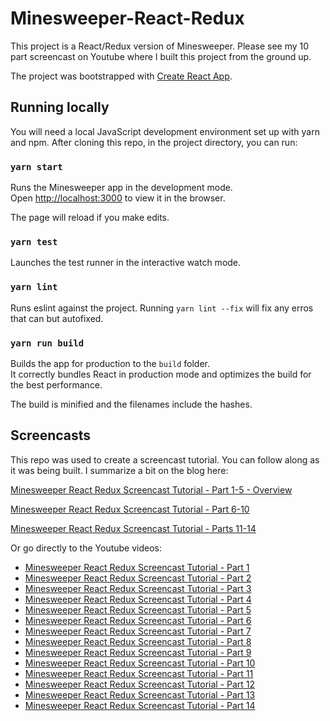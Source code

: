 # Minesweeper-React-Redux

This project is a React/Redux version of Minesweeper. Please see my 10 part screencast on Youtube where I built this project from the ground up.

The project was bootstrapped with [Create React App](https://github.com/facebookincubator/create-react-app).

## Running locally

You will need a local JavaScript development environment set up with yarn and npm. After cloning this repo, in the project directory, you can run:

### `yarn start`

Runs the Minesweeper app in the development mode.<br>
Open [http://localhost:3000](http://localhost:3000) to view it in the browser.

The page will reload if you make edits.

### `yarn test`

Launches the test runner in the interactive watch mode.

### `yarn lint`

Runs eslint against the project. Running `yarn lint --fix` will fix any erros that can but autofixed.


### `yarn run build`

Builds the app for production to the `build` folder.<br>
It correctly bundles React in production mode and optimizes the build for the best performance.

The build is minified and the filenames include the hashes.<br>


## Screencasts

This repo was used to create a screencast tutorial. You can follow along as it was being built. I summarize a bit on the blog here:

[
Minesweeper React Redux Screencast Tutorial - Part 1-5 - Overview
](http://kenglish.co/blog/2018/1/minesweeper-react-redux-part-1-5/)

[
Minesweeper React Redux Screencast Tutorial - Part 6-10
](http://kenglish.co/blog/2018/1/minesweeper-react-redux-part-6-10/)

[
Minesweeper React Redux Screencast Tutorial - Parts 11-14
](http://kenglish.co/blog/2018/1/minesweeper-react-redux-part-11-14/)

Or go directly to the Youtube videos:

* [Minesweeper React Redux Screencast Tutorial - Part 1](https://www.youtube.com/watch?v=JCwGpMWWvdA)
* [Minesweeper React Redux Screencast Tutorial - Part 2](https://www.youtube.com/watch?v=cErDomfHNTM)
* [Minesweeper React Redux Screencast Tutorial - Part 3](https://www.youtube.com/watch?v=D3T0NiX3Yjo)
* [Minesweeper React Redux Screencast Tutorial - Part 4](https://www.youtube.com/watch?v=c2NGgmy_9Rg)
* [Minesweeper React Redux Screencast Tutorial - Part 5](https://www.youtube.com/watch?v=EjcdU7pjsTg)
* [Minesweeper React Redux Screencast Tutorial - Part 6](https://www.youtube.com/watch?v=mUrx7n0bJB0)
* [Minesweeper React Redux Screencast Tutorial - Part 7](https://www.youtube.com/watch?v=oVt3BnABtYA)
* [Minesweeper React Redux Screencast Tutorial - Part 8](https://www.youtube.com/watch?v=JCwGpMWWvdA)
* [Minesweeper React Redux Screencast Tutorial - Part 9](https://www.youtube.com/watch?v=omvZIGCoJEE)
* [Minesweeper React Redux Screencast Tutorial - Part 10](https://www.youtube.com/watch?v=SF65XWD9KyY)
* [Minesweeper React Redux Screencast Tutorial - Part 11](https://www.youtube.com/watch?v=Jc0-fRs81s8)
* [Minesweeper React Redux Screencast Tutorial - Part 12](https://www.youtube.com/watch?v=VAYPGFsNW_E)
* [Minesweeper React Redux Screencast Tutorial - Part 13](https://www.youtube.com/watch?v=cDUNxZ89NKQ)
* [Minesweeper React Redux Screencast Tutorial - Part 14](https://www.youtube.com/watch?v=PBRk-h8itRI)
